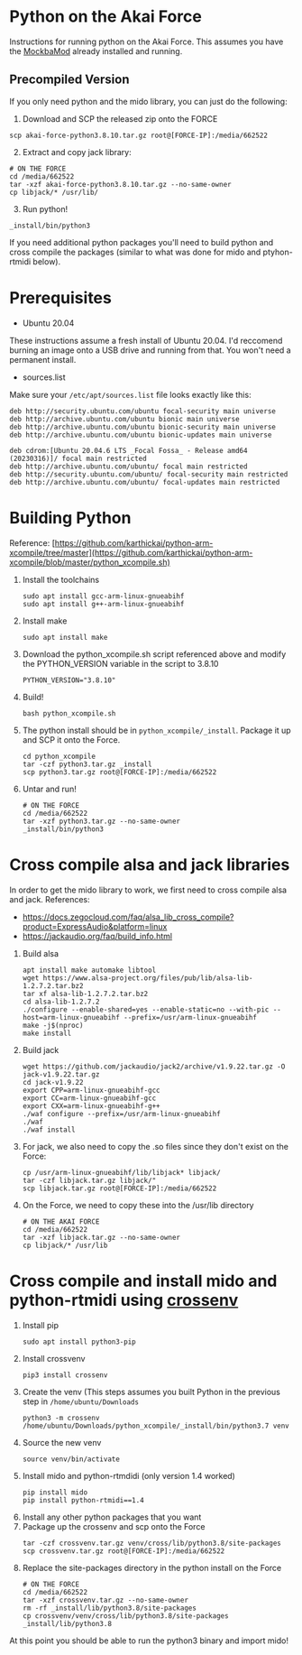 # Python on the Akai Force
Instructions for running python on the Akai Force. This assumes you have the [MockbaMod](https://github.com/MockbaTheBorg/MockbaMod) already installed and running.

## Precompiled Version
If you only need python and the mido library, you can just do the following:
1. Download and SCP the released zip onto the FORCE
```
scp akai-force-python3.8.10.tar.gz root@[FORCE-IP]:/media/662522
```
2. Extract and copy jack library:
```
# ON THE FORCE
cd /media/662522
tar -xzf akai-force-python3.8.10.tar.gz --no-same-owner
cp libjack/* /usr/lib/
```
3. Run python!
```
_install/bin/python3
```

If you need additional python packages you'll need to build python and cross compile the packages (similar to what was done for mido and ptyhon-rtmidi below).

# Prerequisites
* Ubuntu 20.04
  
These instructions assume a fresh install of Ubuntu 20.04. I'd reccomend burning an image onto a USB drive and running from that. You won't need a permanent install.

* sources.list
  
Make sure your `/etc/apt/sources.list` file looks exactly like this:
  ```
  deb http://security.ubuntu.com/ubuntu focal-security main universe
  deb http://archive.ubuntu.com/ubuntu bionic main universe
  deb http://archive.ubuntu.com/ubuntu bionic-security main universe
  deb http://archive.ubuntu.com/ubuntu bionic-updates main universe

  deb cdrom:[Ubuntu 20.04.6 LTS _Focal Fossa_ - Release amd64 (20230316)]/ focal main restricted
  deb http://archive.ubuntu.com/ubuntu/ focal main restricted
  deb http://security.ubuntu.com/ubuntu/ focal-security main restricted
  deb http://archive.ubuntu.com/ubuntu/ focal-updates main restricted
  ```
# Building Python
Reference: [https://github.com/karthickai/python-arm-xcompile/tree/master](https://github.com/karthickai/python-arm-xcompile/blob/master/python_xcompile.sh)
1. Install the toolchains
   ```
   sudo apt install gcc-arm-linux-gnueabihf
   sudo apt install g++-arm-linux-gnueabihf
   ```
2. Install make
   ```
   sudo apt install make
   ```
3. Download the python_xcompile.sh script referenced above and modify the PYTHON_VERSION variable in the script to 3.8.10
   ```
   PYTHON_VERSION="3.8.10"
   ```
4. Build!
   ```
   bash python_xcompile.sh
   ```
5. The python install should be in `python_xcompile/_install`. Package it up and SCP it onto the Force.
   ```
   cd python_xcompile
   tar -czf python3.tar.gz _install
   scp python3.tar.gz root@[FORCE-IP]:/media/662522
   ```
6. Untar and run!
   ```
   # ON THE FORCE
   cd /media/662522
   tar -xzf python3.tar.gz --no-same-owner
   _install/bin/python3
   ```

# Cross compile alsa and jack libraries
In order to get the mido library to work, we first need to cross compile alsa and jack.
References: 
* https://docs.zegocloud.com/faq/alsa_lib_cross_compile?product=ExpressAudio&platform=linux
* https://jackaudio.org/faq/build_info.html

1. Build alsa
   ```
   apt install make automake libtool
   wget https://www.alsa-project.org/files/pub/lib/alsa-lib-1.2.7.2.tar.bz2
   tar xf alsa-lib-1.2.7.2.tar.bz2
   cd alsa-lib-1.2.7.2
   ./configure --enable-shared=yes --enable-static=no --with-pic --host=arm-linux-gnueabihf --prefix=/usr/arm-linux-gnueabihf
   make -j$(nproc)
   make install
   ```
2. Build jack
   ```
   wget https://github.com/jackaudio/jack2/archive/v1.9.22.tar.gz -O jack-v1.9.22.tar.gz
   cd jack-v1.9.22
   export CPP=arm-linux-gnueabihf-gcc
   export CC=arm-linux-gnueabihf-gcc
   export CXX=arm-linux-gnueabihf-g++
   ./waf configure --prefix=/usr/arm-linux-gnueabihf
   ./waf
   ./waf install
   ```
3. For jack, we also need to copy the .so files since they don't exist on the Force:
   ```
   cp /usr/arm-linux-gnueabihf/lib/libjack* libjack/
   tar -czf libjack.tar.gz libjack/"
   scp libjack.tar.gz root@[FORCE-IP]:/media/662522
   ```
4. On the Force, we need to copy these into the /usr/lib directory
   ```
   # ON THE AKAI FORCE
   cd /media/662522
   tar -xzf libjack.tar.gz --no-same-owner
   cp libjack/* /usr/lib
   ```
# Cross compile and install mido and python-rtmidi using [crossenv](https://pypi.org/project/crossenv)
1. Install pip
   ```
   sudo apt install python3-pip
   ```
2. Install crossvenv
   ```
   pip3 install crossenv
   ```
3. Create the venv (This steps assumes you built Python in the previous step in `/home/ubuntu/Downloads`
   ```
   python3 -m crossenv /home/ubuntu/Downloads/python_xcompile/_install/bin/python3.7 venv
   ```
4. Source the new venv
   ```
   source venv/bin/activate
   ```
5. Install mido and python-rtmdidi (only version 1.4 worked)
   ```
   pip install mido
   pip install python-rtmidi==1.4
   ```
6. Install any other python packages that you want
7. Package up the crossenv and scp onto the Force
   ```
   tar -czf crossvenv.tar.gz venv/cross/lib/python3.8/site-packages
   scp crossvenv.tar.gz root@[FORCE-IP]:/media/662522
   ```
8. Replace the site-packages directory in the python install on the Force
   ```
   # ON THE FORCE
   cd /media/662522
   tar -xzf crossvenv.tar.gz --no-same-owner
   rm -rf _install/lib/python3.8/site-packages
   cp crossvenv/venv/cross/lib/python3.8/site-packages _install/lib/python3.8
   ```

At this point you should be able to run the python3 binary and import mido!
